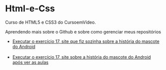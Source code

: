 # Html-e-Css

  Curso de HTML5 e CSS3 do CursoemVídeo.

  Aprendendo mais sobre o Github e sobre como gerenciar meus repositórios

<ul>
  <li><a href="https://luisastellet.github.io/Curso_em_video_Html_e_Css/ex17/index.html" target="_blank"> Executar o exercício 17, site que fiz sozinha sobre a história do mascote do Android</a></li>
  <br>
  <li><a href="https://luisastellet.github.io/Curso_em_video_Html_e_Css/ex17/index_corrigido.html" target="_blank"> Executar o exercício 17, site sobre a história do mascote do Android  após ver as aulas</a></li>
</ul>